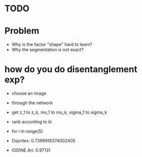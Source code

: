 # TODO


# Problem

* Why is the factor "shape" hard to learn?
* Why the segmentation is not exact?

# how do you do disentanglement exp?

* choose an image
* through the network
* get z_1 to z_k, mu_1 to mu_k, sigma_1 to sigma_k 
* rank according to kl
* for i in range(5)



* Dsprites: 0.7399916374002405
* IODINE Ari: 0.97131
